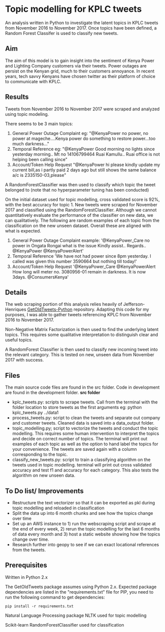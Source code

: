 # Topic modelling for KPLC tweets
An analysis written in Python to investigate the latent topics in KPLC tweets from November 2016 to November 2017. Once topics have been defined, a Random Forest Classifer is used to classify new tweets.

## Aim
The aim of this model is to gain insight into the sentiment of Kenya Power and Lighting Company customers via their tweets. Power outages are persist on the Kenyan grid, much to their customers annoyance. In recent years, tech savvy Kenyans have chosen twitter as their platform of choice to communicate with KPLC.

## Results
Tweets from November 2016 to November 2017 were scraped and analyzed using topic modeling.

There seems to be 3 main topics:
1) General Power Outage Complaint
eg: "@KenyaPower no power, no power at mageche....Kenya power do something to
restore power...too much darkness..."
2) Temporal Reference
eg: "@KenyaPower Good morning no lights since yesterday morning.. Mt no
14106799464 Ruai Kamullu.. Ruai office is not helping been calling since"
3) Account/Token Help Request
"@KenyaPower hi please kindly update my current bill,as i partly paid 2 days ago
but still shows the same balance a/c is 2335150-03,please"

A RandomForestClassifier was then used to classify which topic the tweet belonged to (note that no hyperparameter tuning has been conducted)

On the initial dataset used for topic modelling, cross validated score is 92%, with the best accuracy for topic 1.
New tweets were scraped for November 2017 and classified using the RandomForestClassifier. Although we cannot quantitatively evaluate the performance of the classifier on new data, we can qualitatively. The following are random examples of each topic from the classification on the new unseen dataset. Overall these are aligned with what is expected.
1) General Power Outage Complaint example:
'@KenyaPower_Care no power in Ongata Rongai what is the issue Kindly assist..
Regards.. @KenyaPower @KenyaPowerAlert'
2) Temporal Reference
'We have not had power since 8pm yesterday. I called was given this number
3590664 but nothing till today!'
3) Account/Token Help Request
'@KenyaPower_Care @KenyaPowerAlert How long will meter no. 3080956-01
remain in darkness. It is now 3days. @ConsumersKenya'


## Details
The web scraping portion of this analysis relies heavily of Jefferson-Henriques [GetOldTweets-Python](https://github.com/Jefferson-Henrique/GetOldTweets-python) repository. Adapting this code for my purposes, I was able to gather tweets referencing KPLC from November 2016 to November 2017.

Non-Negative Matrix Factorization is then used to find the underlying latent topics. This requires some qualitative interpretation to distinguish clear and useful topics.

A RandomForest Classifier is then used to classify new incoming tweet into the relevant category. This is tested on new, unseen data from November 2017 with success.

## Files
The main source code files are found in the src folder. Code in development are found in the development folder.
**src folder**
- kplc_tweets.py: scripts to scrape tweets. Call from the terminal with the folder location to store tweets as the first arguments eg: python kplc_tweets.py ../data1
- process_tweets.py: script to clean the tweets and separate out company and customer tweets. Cleaned data is saved into a data_output folder.
- topic_modelling.py; script to vectorize the tweets and conduct the topic modelling. This requires some human intervention to interpret the topics and decide on correct number of topics. The terminal will print out examples of each topic as well as the option to hand label the topics for your convenience. The tweets are saved again with a column corresponding to the topic.
- classify_new_tweets.py: script to train a classifying algorithm on the tweets used in topic modelling. terminal will print out cross validated accuracy and test f1 and accuracy for each category. This also tests the algorithm on new unseen data. 

## To Do list/ Improvements
- Restructure the text vectorizer so that it can be exported as pkl during topic modelling and reloaded in classification
- Split the data up into 6 month chunks and see how the topics change over time
- Set up an AWS instance to 1) run the webscraping script and scrape at the end of every week, 2) rerun the topic modelling for the last 6 months of data every month and 3) host a static website showing how the topics change over time.
- Research further into geopy to see if we can exact locational references from the tweets.

## Prerequisites
Written in Python 2.x

The GetOldTweets package assumes using Python 2.x. Expected package dependencies are listed in the "requirements.txt" file for PIP, you need to run the following command to get dependencies:
```
pip install -r requirements.txt
```
Natural Language Processing package NLTK used for topic modelling

Scikit-learn RandomForestClassifier used for classification
